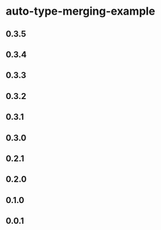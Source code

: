 # auto-type-merging-example

## 0.3.5

## 0.3.4

## 0.3.3

## 0.3.2

## 0.3.1

## 0.3.0

## 0.2.1

## 0.2.0

## 0.1.0

## 0.0.1
